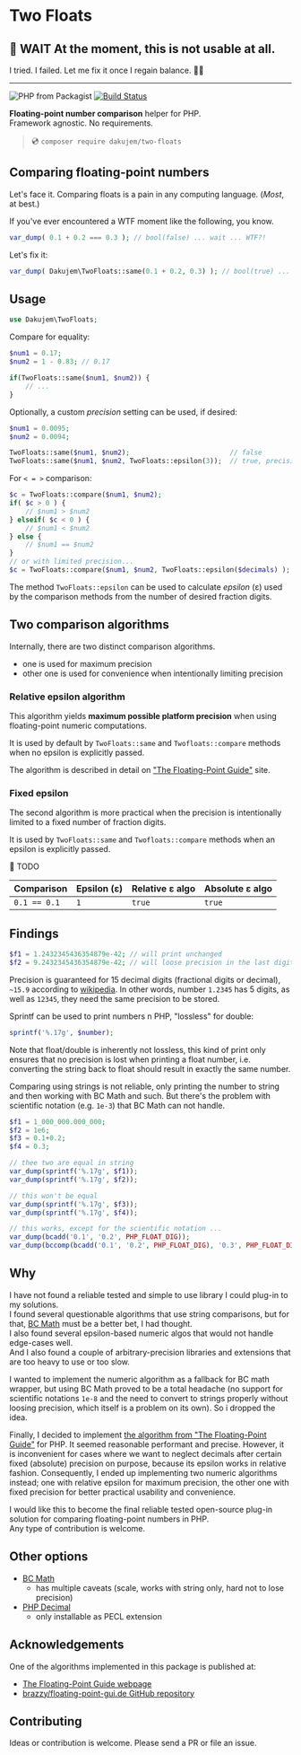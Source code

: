 # Two Floats


## 🚧 WAIT At the moment, this is not usable at all.
I tried. I failed. Let me fix it once I regain balance. 🤷‍♂️

---


![PHP from Packagist](https://img.shields.io/packagist/php-v/dakujem/cumulus)
[![Build Status](https://travis-ci.org/dakujem/two-floats.svg?branch=main)](https://travis-ci.org/dakujem/two-floats)

**Floating-point number comparison** helper for PHP.\
Framework agnostic. No requirements.

> 💿 `composer require dakujem/two-floats`


## Comparing floating-point numbers

Let's face it. Comparing floats is a pain in any computing language.
(_Most_, at best.)

If you've ever encountered a WTF moment like the following, you know.
```php
var_dump( 0.1 + 0.2 === 0.3 ); // bool(false) ... wait ... WTF?!
```

Let's fix it:
```php
var_dump( Dakujem\TwoFloats::same(0.1 + 0.2, 0.3) ); // bool(true) ... now we are talking
```


## Usage

```php
use Dakujem\TwoFloats;
```

Compare for equality:
```php
$num1 = 0.17;
$num2 = 1 - 0.83; // 0.17

if(TwoFloats::same($num1, $num2)) {
    // ...
}
```

Optionally, a custom _precision_ setting can be used, if desired:
```php
$num1 = 0.0095;
$num2 = 0.0094;

TwoFloats::same($num1, $num2);                         // false
TwoFloats::same($num1, $num2, TwoFloats::epsilon(3));  // true, precision limited to 3 frac. digits
```

For `< = >` comparison:
```php
$c = TwoFloats::compare($num1, $num2);
if( $c > 0 ) {
    // $num1 > $num2
} elseif( $c < 0 ) {
    // $num1 < $num2
} else {
    // $num1 == $num2
}
// or with limited precision...
$c = TwoFloats::compare($num1, $num2, TwoFloats::epsilon($decimals) );
```

The method `TwoFloats::epsilon` can be used to calculate _epsilon_ (ε)
used by the comparison methods
from the number of desired fraction digits.


## Two comparison algorithms

Internally, there are two distinct comparison algorithms.
- one is used for maximum precision
- other one is used for convenience when intentionally limiting precision

### Relative epsilon algorithm

This algorithm yields **maximum possible platform precision**
when using floating-point numeric computations.

It is used by default by `TwoFloats::same` and `Twofloats::compare` methods
when no epsilon is explicitly passed.

The algorithm is described in detail on ["The Floating-Point Guide"](https://floating-point-gui.de/errors/comparison/) site.

### Fixed epsilon

The second algorithm is more practical
when the precision is intentionally limited to a fixed number of fraction digits.

It is used by `TwoFloats::same` and `Twofloats::compare` methods
when an epsilon is explicitly passed.


🚧 TODO

| Comparison | Epsilon (ε) | Relative ε algo | Absolute ε algo |
|------------|-------------|:----------------|:----------------|
| `0.1 == 0.1` | `1` | `true` | `true` |


## Findings

```php
$f1 = 1.2432345436354879e-42; // will print unchanged
$f2 = 9.2432345436354879e-42; // will loose precision in the last digit
```

Precision is guaranteed for 15 decimal digits (fractional digits or decimal),
`~15.9` according to [wikipedia](https://en.wikipedia.org/wiki/Floating-point_arithmetic).
In other words, number `1.2345` has 5 digits, as well as `12345`,
they need the same precision to be stored.

Sprintf can be used to print numbers n PHP, "lossless" for double:
```php
sprintf('%.17g', $number);
```
Note that float/double is inherently not lossless,
this kind of print only ensures that no precision
is lost when printing a float number,
i.e. converting the string back to float should result
in exactly the same number.

Comparing using strings is not reliable,
only printing the number to string and then working with BC Math and such.
But there's the problem with scientific notation (e.g. `1e-3`) that BC Math can not handle.

```php
$f1 = 1_000_000.000_000;
$f2 = 1e6;
$f3 = 0.1+0.2;
$f4 = 0.3;

// thee two are equal in string
var_dump(sprintf('%.17g', $f1));
var_dump(sprintf('%.17g', $f2));

// this won't be equal
var_dump(sprintf('%.17g', $f3));
var_dump(sprintf('%.17g', $f4));

// this works, except for the scientific notation ...
var_dump(bcadd('0.1', '0.2', PHP_FLOAT_DIG));
var_dump(bccomp(bcadd('0.1', '0.2', PHP_FLOAT_DIG), '0.3', PHP_FLOAT_DIG));
```


## Why

I have not found a reliable tested and simple to use library
I could plug-in to my solutions.\
I found several questionable algorithms that use string comparisons, but for that,
[BC Math](https://www.php.net/manual/en/book.bc.php) must be a better bet,
I had thought.\
I also found several epsilon-based numeric algos
that would not handle edge-cases well.\
And I also found a couple of arbitrary-precision libraries and extensions
that are too heavy to use or too slow.

I wanted to implement the numeric algorithm as a fallback for BC math wrapper,
but using BC Math proved to be a total headache
(no support for scientific notations `1e-8`
and the need to convert to strings properly without loosing precision,
which itself is a problem on its own).
So i dropped the idea.

Finally, I decided to implement [the algorithm from "The Floating-Point Guide"](https://floating-point-gui.de/errors/comparison/) for PHP.
It seemed reasonable performant and precise.
However, it is inconvenient for cases where we want to neglect decimals
after certain fixed (absolute) precision on purpose,
because its epsilon works in relative fashion.
Consequently, I ended up implementing two numeric algorithms instead;
one with relative epsilon for maximum precision,
the other one with fixed precision for better practical usability and convenience.

I would like this to become the final reliable tested open-source
plug-in solution for comparing floating-point numbers in PHP.\
Any type of contribution is welcome.


## Other options

- [BC Math](https://www.php.net/manual/en/book.bc.php)
    - has multiple caveats (scale, works with string only, hard not to lose precision)
- [PHP Decimal](https://php-decimal.io)
    - only installable as PECL extension


## Acknowledgements
 
 One of the algorithms implemented in this package is published at:
 - [The Floating-Point Guide webpage](https://floating-point-gui.de/errors/comparison/)
 - [brazzy/floating-point-gui.de GitHub repository](https://github.com/brazzy/floating-point-gui.de)
 
 
## Contributing

Ideas or contribution is welcome. Please send a PR or file an issue.
